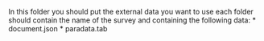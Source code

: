 In this folder you should put the external data you want to use
each folder should contain the name of the survey and containing the following data:
    * document.json
    * paradata.tab